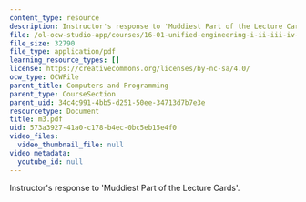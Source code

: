 ```yaml
---
content_type: resource
description: Instructor's response to 'Muddiest Part of the Lecture Cards'.
file: /ol-ocw-studio-app/courses/16-01-unified-engineering-i-ii-iii-iv-fall-2005-spring-2006/573a392741a0c178b4ec0bc5eb15e4f0_m3.pdf
file_size: 32790
file_type: application/pdf
learning_resource_types: []
license: https://creativecommons.org/licenses/by-nc-sa/4.0/
ocw_type: OCWFile
parent_title: Computers and Programming
parent_type: CourseSection
parent_uid: 34c4c991-4bb5-d251-50ee-34713d7b7e3e
resourcetype: Document
title: m3.pdf
uid: 573a3927-41a0-c178-b4ec-0bc5eb15e4f0
video_files:
  video_thumbnail_file: null
video_metadata:
  youtube_id: null
---
```

Instructor's response to 'Muddiest Part of the Lecture Cards'.